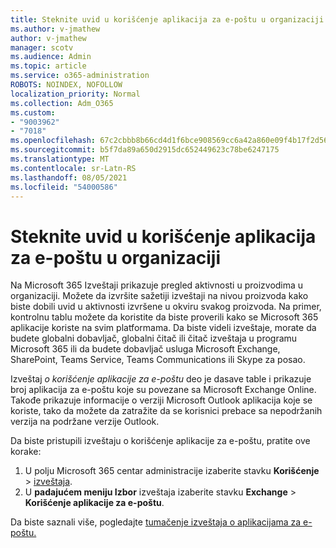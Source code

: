 ```yaml
---
title: Steknite uvid u korišćenje aplikacija za e-poštu u organizaciji
ms.author: v-jmathew
author: v-jmathew
manager: scotv
ms.audience: Admin
ms.topic: article
ms.service: o365-administration
ROBOTS: NOINDEX, NOFOLLOW
localization_priority: Normal
ms.collection: Adm_O365
ms.custom:
- "9003962"
- "7018"
ms.openlocfilehash: 67c2cbbb8b66cd4d1f6bce908569cc6a42a860e09f4b17f2d564aba724d0fc41
ms.sourcegitcommit: b5f7da89a650d2915dc652449623c78be6247175
ms.translationtype: MT
ms.contentlocale: sr-Latn-RS
ms.lasthandoff: 08/05/2021
ms.locfileid: "54000586"
---
```

# <a name="gain-insight-into-the-use-of-email-apps-in-your-organization"></a>Steknite uvid u korišćenje aplikacija za e-poštu u organizaciji

Na Microsoft 365 Izveštaji prikazuje pregled aktivnosti u proizvodima u organizaciji. Možete da izvršite sažetiji izveštaji na nivou proizvoda kako biste dobili uvid u aktivnosti izvršene u okviru svakog proizvoda. Na primer, kontrolnu tablu možete da koristite da biste proverili kako se Microsoft 365 aplikacije koriste na svim platformama. Da biste videli izveštaje, morate da budete globalni dobavljač, globalni čitač ili čitač izveštaja u programu Microsoft 365 ili da budete dobavljač usluga Microsoft Exchange, SharePoint, Teams Service, Teams Communications ili Skype za posao.

Izveštaj *o korišćenje aplikacije za e-poštu* deo je dasave table i prikazuje broj aplikacija za e-poštu koje su povezane sa Microsoft Exchange Online. Takođe prikazuje informacije o verziji Microsoft Outlook aplikacija koje se koriste, tako da možete da zatražite da se korisnici prebace sa nepodržanih verzija na podržane verzije Outlook.

Da biste pristupili izveštaju o korišćenje aplikacije za e-poštu, pratite ove korake:

1. U polju Microsoft 365 centar administracije izaberite stavku **Korišćenje**  >  [izveštaja](https://go.microsoft.com/fwlink/?linkid=2140342).
2. U **padajućem meniju Izbor** izveštaja izaberite stavku **Exchange**  >  **Korišćenje aplikacije za e-poštu**.

Da biste saznali više, pogledajte [tumačenje izveštaja o aplikacijama za e-poštu.](https://go.microsoft.com/fwlink/?linkid=2140508)
